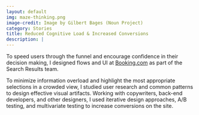 ```yaml
---
layout: default
img: maze-thinking.png
image-credit: Image by Gilbert Bages (Noun Project)
category: Stories
title: Reduced Cognitive Load & Increased Conversions
description: |
---
```

To speed users through the funnel and encourage confidence in their decision making, I designed flows and UI at [Booking.com](http://booking.com) as part of the Search Results team.

To minimize information overload and highlight the most appropriate selections in a crowded view, I studied user research and common patterns to design effective visual artifacts. Working with copywriters, back-end developers, and other designers, I used iterative design approaches, A/B testing, and multivariate testing to increase conversions on the site.
